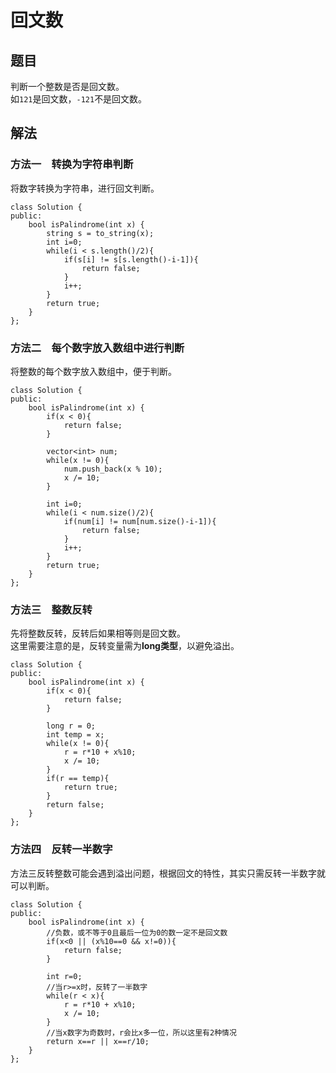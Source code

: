 # 回文数
## 题目
判断一个整数是否是回文数。  
如`121`是回文数，`-121`不是回文数。

## 解法
### 方法一&emsp;转换为字符串判断
将数字转换为字符串，进行回文判断。
```
class Solution {
public:
    bool isPalindrome(int x) {
        string s = to_string(x);
        int i=0;
        while(i < s.length()/2){
            if(s[i] != s[s.length()-i-1]){
                return false;
            }
            i++;
        }
        return true;
    }
};
```


### 方法二&emsp;每个数字放入数组中进行判断
将整数的每个数字放入数组中，便于判断。
```
class Solution {
public:
    bool isPalindrome(int x) {
        if(x < 0){
            return false;
        }
        
        vector<int> num;
        while(x != 0){
            num.push_back(x % 10);
            x /= 10;
        }
        
        int i=0;
        while(i < num.size()/2){
            if(num[i] != num[num.size()-i-1]){
                return false;
            }
            i++;
        }
        return true;
    }
};
```

### 方法三&emsp;整数反转
先将整数反转，反转后如果相等则是回文数。  
这里需要注意的是，反转变量需为**long类型**，以避免溢出。
```
class Solution {
public:
    bool isPalindrome(int x) {
        if(x < 0){
            return false;
        }
        
        long r = 0;
        int temp = x;
        while(x != 0){
            r = r*10 + x%10;
            x /= 10;
        }
        if(r == temp){
            return true;
        }
        return false;
    }
};
```

### 方法四&emsp;反转一半数字
方法三反转整数可能会遇到溢出问题，根据回文的特性，其实只需反转一半数字就可以判断。
```
class Solution {
public:
    bool isPalindrome(int x) {
        //负数，或不等于0且最后一位为0的数一定不是回文数
        if(x<0 || (x%10==0 && x!=0)){
            return false;
        }
        
        int r=0;
        //当r>=x时，反转了一半数字
        while(r < x){
            r = r*10 + x%10;
            x /= 10;
        }
        //当x数字为奇数时，r会比x多一位，所以这里有2种情况
        return x==r || x==r/10;
    }
};
```